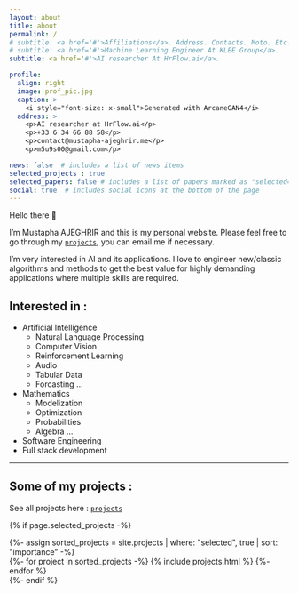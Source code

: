 ```yaml
---
layout: about
title: about
permalink: /
# subtitle: <a href='#'>Affiliations</a>. Address. Contacts. Moto. Etc.
# subtitle: <a href='#'>Machine Learning Engineer At KLEE Group</a>.
subtitle: <a href='#'>AI researcher At HrFlow.ai</a>.

profile:
  align: right
  image: prof_pic.jpg
  caption: >
    <i style="font-size: x-small">Generated with ArcaneGAN4</i>
  address: >
    <p>AI researcher at HrFlow.ai</p>
    <p>+33 6 34 66 88 58</p>
    <p>contact@mustapha-ajeghrir.me</p>
    <p>m5u9s00@gmail.com</p>

news: false  # includes a list of news items
selected_projects : true
selected_papers: false # includes a list of papers marked as "selected={true}"
social: true  # includes social icons at the bottom of the page
---
```



Hello there :wave:

I’m Mustapha AJEGHRIR and this is my personal website. Please feel free to go through my [`projects`](/projects), you can email me if necessary.

I’m very interested in AI and its applications. I love to engineer new/classic algorithms and methods to get the best value for highly demanding applications where multiple skills are required.

## Interested in :
- Artificial Intelligence 
  - Natural Language Processing
  - Computer Vision
  - Reinforcement Learning
  - Audio
  - Tabular Data
  - Forcasting
  ...
- Mathematics
  - Modelization
  - Optimization
  - Probabilities
  - Algebra
  ...
- Software Engineering
- Full stack development


---

## Some of my projects :
See all projects here : [`projects`](/projects)

{% if page.selected_projects -%}
  <!-- Projects -->
  <div>
    {%- assign sorted_projects = site.projects | where: "selected", true | sort: "importance" -%}
    <div class="projects">  
      <div class="grid">
        {%- for project in sorted_projects -%}
        {% include projects.html %}
        {%- endfor %}
      </div>              
    </div>
  </div>
{%- endif %}
